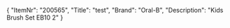{
  "ItemNr": "200565",
  "Title": "test",
  "Brand": "Oral-B",
  "Description": "Kids Brush Set EB10 2"
}